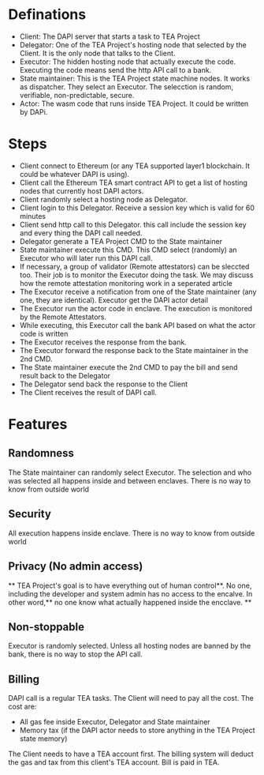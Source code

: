 # Definations
- Client: The DAPI server that starts a task to TEA Project
- Delegator: One of the TEA Project's hosting node that selected by the Client. It is the only node that talks to the Client. 
- Executor: The hidden hosting node that actually execute the code. Executing the code means send the http API call to a bank.
- State maintainer: This is the TEA Project state machine nodes. It works as dispatcher. They select an Executor. The selecction is random, verifiable, non-predictable, secure.
- Actor: The wasm code that runs inside TEA Project. It could be written by DAPi.

# Steps
- Client connect to Ethereum (or any TEA supported layer1 blockchain. It could be whatever DAPI is using).
- Client call the Ethereum TEA smart contract API to get a list of hosting nodes that currently host DAPI actors.
- Client randomly select a hosting node as Delegator.
- Client login to this Delegator. Receive a session key which is valid for 60 minutes
- Client send http call to this Delegator. this call include the session key and every thing the  DAPI call needed.
- Delegator generate a TEA Project CMD to the State maintainer
- State maintainer execute this CMD. This CMD select (randomly) an Executor who will later run this DAPI call.
- If necessary, a group of validator (Remote attestators) can be sleccted too. Their job is to monitor the Executor doing the task. We may discuss how the remote attestation monitoring work in a seperated article 
- The Executor receive a notification from one of the State maintainer (any one, they are identical). Executor get the DAPI actor detail
- The Executor run the actor code in enclave. The execution is monitored by the Remote Attestators.
- While executing, this Executor call the bank API based on what the actor code is written
- The Executor receives the response from the bank.
- The Executor forward the response back to the State maintainer in the 2nd CMD.
- The State maintainer execute the 2nd CMD to pay the bill and send result back to the Delegator
- The Delegator send back the response to the Client
- The Client receives the result of DAPI call.

# Features
## Randomness
The State maintainer can randomly select Executor. The selection and who was selected all happens inside and between enclaves. There is no way to know from outside world
## Security
All execution happens inside enclave. There is no way to know from outside world
## Privacy (No admin access)
** TEA Project's goal is to have everything out of human control**. No one, including the developer and system admin has no access to the encalve. In other word,** no one know what actually happened inside the encclave. **

## Non-stoppable
Executor is randomly selected. Unless all hosting nodes are banned by the bank, there is no way to stop the API call.

## Billing
DAPI call is a regular TEA tasks. The Client will need to pay all the cost. The cost are:
- All gas fee inside Executor, Delegator and State maintainer
- Memory tax (if the DAPI actor needs  to store anything in the TEA Project state memory)

The Client needs to have a TEA account first. The billing system will deduct the gas and tax from this client's TEA account. Bill is paid in TEA.

